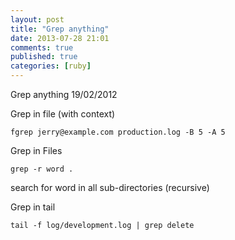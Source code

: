 ```yaml
---
layout: post
title: "Grep anything"
date: 2013-07-28 21:01
comments: true
published: true
categories: [ruby]
---
```


Grep anything
19/02/2012

Grep in file (with context)

```
fgrep jerry@example.com production.log -B 5 -A 5
```

Grep in Files

```
grep -r word .
```

search for word in all sub-directories (recursive)

Grep in tail

```
tail -f log/development.log | grep delete
```
